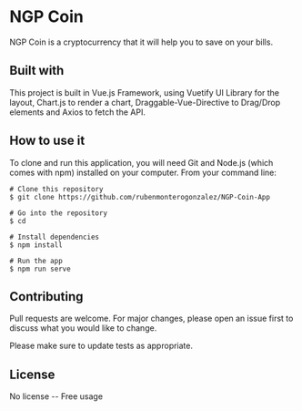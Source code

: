 # NGP Coin

NGP Coin is a cryptocurrency that it will help you to save on your bills.

## Built with
This project is built in Vue.js Framework, using Vuetify UI Library for the layout, Chart.js to render a chart, Draggable-Vue-Directive to Drag/Drop elements and Axios to fetch the API.

## How to use it

To clone and run this application, you will need Git and Node.js (which comes with npm) installed on your computer. From your command line:

```
# Clone this repository
$ git clone https://github.com/rubenmonterogonzalez/NGP-Coin-App

# Go into the repository
$ cd 

# Install dependencies
$ npm install 

# Run the app
$ npm run serve
```

## Contributing
Pull requests are welcome. For major changes, please open an issue first to discuss what you would like to change.

Please make sure to update tests as appropriate.

## License
No license -- Free usage
